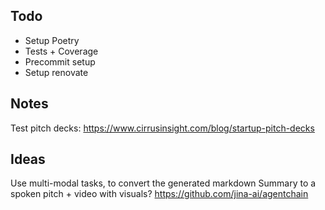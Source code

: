 ## Todo

- Setup Poetry
- Tests + Coverage
- Precommit setup
- Setup renovate

## Notes

Test pitch decks:
https://www.cirrusinsight.com/blog/startup-pitch-decks

## Ideas

Use multi-modal tasks, to convert the generated markdown Summary to a spoken pitch + video with visuals?
https://github.com/jina-ai/agentchain

